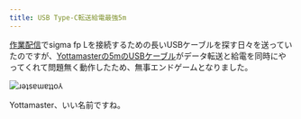 ```yaml
---
title: USB Type-C転送給電最強5m
---
```

[作業配信](https://www.youtube.com/c/r7kamura)でsigma fp Lを接続するための長いUSBケーブルを探す日々を送っていたのですが、[Yottamasterの5mのUSBケーブル](https://www.amazon.co.jp/dp/B09Y1BY75P)がデータ転送と給電を同時にやってくれて問題無く動作したため、無事エンドゲームとなりました。

![](https://lh4.googleusercontent.com/vrKbjG8a0klaqB5A-1qrl9QkPK20kxf_IXSi9M0026GgSJ4w0tiMPj2EFuRBEitASHs7zfCOZPhXgslFkfHcIjeJ_ah-1JAdCCirM0hEE6xS00ZPDm2lINZBWYB7sYK1DyWKr92PaxNVTdwC8LTyz4ZhpwEEC33p7vAkCrmM9-uXpVjZeJg5CFU9mg "ɹǝʇsɐɯɐʇʇo⅄")

Yottamaster、いい名前ですね。
